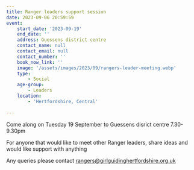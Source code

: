 ```yaml
---
title: Ranger leaders support session
date: 2023-09-06 20:59:59
event:
    start_date: '2023-09-19'
    end_date: ''
    address: Guessens district centre
    contact_name: null
    contact_email: null
    contact_number: ''
    book_now_link: ''
    image: '/assets/images/2023/09/rangers-leader-meeting.webp'
    type:
        - Social
    age-group:
        - Leaders
    location:
        - 'Hertfordshire, Central'
        
---
```

Come along on Tuesday 19 September to Guessens disrict centre 7.30-9.30pm

For anyone that would like to meet other Ranger leaders, share ideas and would like support with anything

Any queries please contact <rangers@girlguidinghertfordshire.org.uk>
